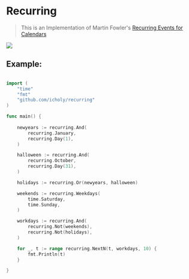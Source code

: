 # Recurring

> This is an Implementation of Martin Fowler's [Recurring Events
for Calendars](https://martinfowler.com/apsupp/recurring.pdf)

[![](https://img.shields.io/badge/godoc-reference-5272B4.svg)](https://godoc.org/github.com/icholy/recurring)


## Example:

``` go

import (
	"time"
	"fmt"
	"github.com/icholy/recurring"
)

func main() {
	
	newyears := recurring.And(
		recurring.January,
		recurring.Day(1),
	)

	halloween := recurring.And(
		recurring.October,
		recurring.Day(31),
	)

	holidays := recurring.Or(newyears, halloween)

	weekends := recurring.Weekdays(
		time.Saturday,
		time.Sunday,
	)

	workdays := recurring.And(
		recurring.Not(weekends),
		recurring.Not(holidays),
	)

	for _, t := range recurring.NextN(t, workdays, 10) {
		fmt.Println(t)
	}

}

```
